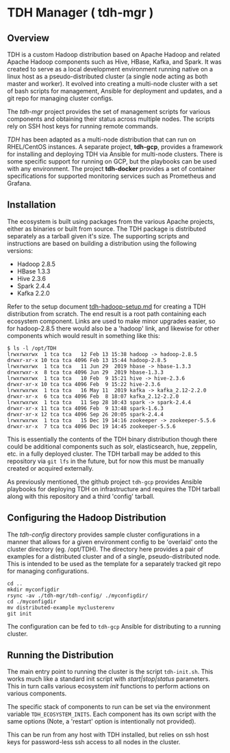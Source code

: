 TDH Manager ( tdh-mgr )
=======================

## Overview

  TDH is a custom Hadoop distribution based on Apache Hadoop and related
Apache Hadoop components such as Hive, HBase, Kafka, and Spark. It was
created to serve as a local development environment running native on a linux
host as a pseudo-distributed cluster (a single node acting as both master and
worker).  It evolved into creating a multi-node cluster with a set of bash
scripts for management, Ansible for deployment and updates, and a git repo
for managing cluster configs.

  The *tdh-mgr* project provides the set of management scripts for various
components and obtaining their status across multiple nodes. The scripts
rely on SSH host keys for running remote commands.

  *TDH* has been adapted as a multi-node distribution that can run on
RHEL/CentOS instances.  A separate project, **tdh-gcp**, provides a framework
for installing and deploying TDH via Ansible for multi-node clusters.
There is some specific support for running on GCP, but the playbooks can be
used with any environment. The project **tdh-docker** provides a set
of container specifications for supported monitoring services such as
Prometheus and Grafana.

## Installation

  The ecosystem is built using packages from the various Apache projects,
either as binaries or built from source. The TDH package is distributed
separately as a tarball given it's size.  The supporting scripts and
instructions are based on building a distribution using the following
versions:

- Hadoop 2.8.5
- HBase  1.3.3
- Hive   2.3.6
- Spark  2.4.4
- Kafka  2.2.0

Refer to the setup document [tdh-hadoop-setup.md](docs/tdh-hadoop-setup.md) for
creating a TDH distribution from scratch. The end result is a root path containing
each ecosystem component.  Links are used to make minor upgrades easier, so
for hadoop-2.8.5 there would also be a 'hadoop' link, and likewise for other
components which would result in something like this:
```
$ ls -l /opt/TDH
lrwxrwxrwx  1 tca tca   12 Feb 13 15:38 hadoop -> hadoop-2.8.5
drwxr-xr-x 10 tca tca 4096 Feb 13 15:44 hadoop-2.8.5
lrwxrwxrwx  1 tca tca   11 Jun 29  2019 hbase -> hbase-1.3.3
drwxrwxr-x  8 tca tca 4096 Jun 29  2019 hbase-1.3.3
lrwxrwxrwx  1 tca tca   10 Feb  9 15:21 hive -> hive-2.3.6
drwxr-xr-x 10 tca tca 4096 Feb  9 15:22 hive-2.3.6
lrwxrwxrwx  1 tca tca   16 May 11  2019 kafka -> kafka_2.12-2.2.0
drwxr-xr-x  6 tca tca 4096 Feb  8 18:07 kafka_2.12-2.2.0
lrwxrwxrwx  1 tca tca   11 Sep 28 10:43 spark -> spark-2.4.4
drwxr-xr-x 11 tca tca 4096 Feb  9 13:48 spark-1.6.3
drwxr-xr-x 12 tca tca 4096 Sep 26 20:05 spark-2.4.4
lrwxrwxrwx  1 tca tca   15 Dec 19 14:16 zookeeper -> zookeeper-5.5.6
drwxr-xr-x  7 tca tca 4096 Dec 19 14:45 zookeeper-5.5.6
```

 This is essentially the contents of the TDH binary distribution though there
could be additional components such as solr, elasticsearch, hue, zeppelin, etc.
in a fully deployed cluster. The TDH tarball may be added to this repository
via `git lfs` in the future, but for now this must be manually created or
acquired externally.

  As previously mentioned, the github project `tdh-gcp` provides Ansible
playbooks for deploying TDH on infrastructure and requires the TDH tarball
along with this repository and a third 'config' tarball.


## Configuring the Hadoop Distribution

  The *tdh-config* directory provides sample cluster configurations in a manner
that allows for a given environment config to be 'overlaid' onto the cluster
directory (eg. /opt/TDH). The directory here provides a pair of examples for
a distributed cluster and of a single, pseudo-distributed node. This is intended
to be used as the template for a separately tracked git repo for managing
configurations.
```
cd ..
mkdir myconfigdir
rsync -av ./tdh-mgr/tdh-config/ ./myconfigdir/
cd ./myconfigdir
mv distributed-example myclusterenv
git init
```

  The configuration can be fed to `tdh-gcp` Ansible for distributing to a
running cluster.


## Running the Distribution

   The main entry point to running the cluster is the script `tdh-init.sh`.
This works much like a standard init script with *start|stop|status* parameters.
This in turn calls various ecosystem *init* functions to perform actions
on various components.  

  The specific stack of components to run can be set via the environment
variable `TDH_ECOSYSTEM_INITS`. Each component has its own script with the
same options (Note, a 'restart' option is intentionally not provided).

  This can be run from any host with TDH installed, but
relies on ssh host keys for password-less ssh access to all nodes in the cluster.
